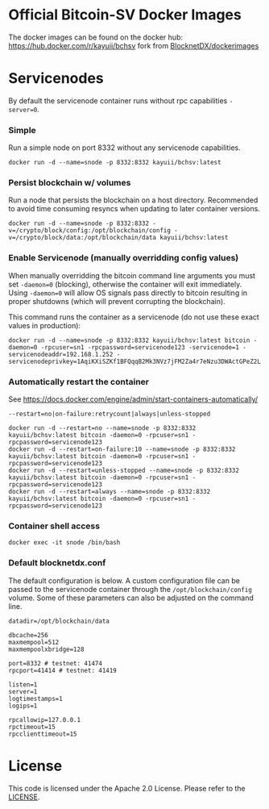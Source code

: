 
Official Bitcoin-SV Docker Images
===============================

The docker images can be found on the docker hub: https://hub.docker.com/r/kayuii/bchsv
fork from [BlocknetDX/dockerimages](https://github.com/BlocknetDX/dockerimages/)

Servicenodes
============

By default the servicenode container runs without rpc capabilities `-server=0`.

### Simple

Run a simple node on port 8332 without any servicenode capabilities.
```
docker run -d --name=snode -p 8332:8332 kayuii/bchsv:latest
```

### Persist blockchain w/ volumes

Run a node that persists the blockchain on a host directory. Recommended to avoid time consuming resyncs when updating to later container versions.
```
docker run -d --name=snode -p 8332:8332 -v=/crypto/block/config:/opt/blockchain/config -v=/crypto/block/data:/opt/blockchain/data kayuii/bchsv:latest
```

### Enable Servicenode (manually overridding config values)

When manually overridding the bitcoin command line arguments you must set `-daemon=0` (blocking), otherwise the container will exit immediately. Using `-daemon=0` will allow OS signals pass directly to bitcoin resulting in proper shutdowns (which will prevent corrupting the blockchain).

This command runs the container as a servicenode (do not use these exact values in production):
```
docker run -d --name=snode -p 8332:8332 kayuii/bchsv:latest bitcoin -daemon=0 -rpcuser=sn1 -rpcpassword=servicenode123 -servicenode=1 -servicenodeaddr=192.168.1.252 -servicenodeprivkey=1AqiKXiSZKf1BFQqqB2Mk3NVz7jFM2Za4r7eNzu3DWActGPeZ2L
```

### Automatically restart the container

See https://docs.docker.com/engine/admin/start-containers-automatically/

`--restart=no|on-failure:retrycount|always|unless-stopped`

```
docker run -d --restart=no --name=snode -p 8332:8332 kayuii/bchsv:latest bitcoin -daemon=0 -rpcuser=sn1 -rpcpassword=servicenode123
docker run -d --restart=on-failure:10 --name=snode -p 8332:8332 kayuii/bchsv:latest bitcoin -daemon=0 -rpcuser=sn1 -rpcpassword=servicenode123
docker run -d --restart=unless-stopped --name=snode -p 8332:8332 kayuii/bchsv:latest bitcoin -daemon=0 -rpcuser=sn1 -rpcpassword=servicenode123
docker run -d --restart=always --name=snode -p 8332:8332 kayuii/bchsv:latest bitcoin -daemon=0 -rpcuser=sn1 -rpcpassword=servicenode123
```

### Container shell access

```
docker exec -it snode /bin/bash
```

### Default blocknetdx.conf

The default configuration is below. A custom configuration file can be passed to the servicenode container through the `/opt/blockchain/config` volume. Some of these parameters can also be adjusted on the command line.
```
datadir=/opt/blockchain/data 

dbcache=256  
maxmempool=512 
maxmempoolxbridge=128

port=8332 # testnet: 41474
rpcport=41414 # testnet: 41419

listen=1  
server=1  
logtimestamps=1 
logips=1  

rpcallowip=127.0.0.1 
rpctimeout=15  
rpcclienttimeout=15 
```

License
=======

This code is licensed under the Apache 2.0 License. Please refer to the [LICENSE](https://github.com/BlocknetDX/dockerimages/blob/master/LICENSE).
